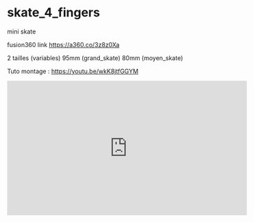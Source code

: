 # skate_4_fingers
mini skate

fusion360 link 
https://a360.co/3z8z0Xa

2 tailles (variables)
95mm (grand_skate)
80mm (moyen_skate)

 
 Tuto montage : https://youtu.be/wkK8jtfGGYM
 <p>
 <iframe width="560" height="315" src="https://www.youtube.com/embed/wkK8jtfGGYM" title="YouTube video player" frameborder="0" allow="accelerometer; autoplay; clipboard-write; encrypted-media; gyroscope; picture-in-picture" allowfullscreen></iframe>
 </p>
